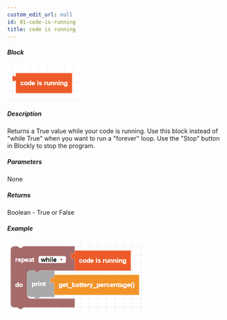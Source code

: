 ```yaml
---
custom_edit_url: null
id: 01-code-is-running
title: code is running
---
```


##### Block

![code is running image](codeisrunning.png)

##### Description

Returns a True value while your code is running. Use this block instead of "while True" when you want to run a "forever" loop. Use the "Stop" button in Blockly to stop the program.

##### Parameters

None

##### Returns

Boolean - True or False

##### Example

![code is running example](codeisrunning_example.png)

